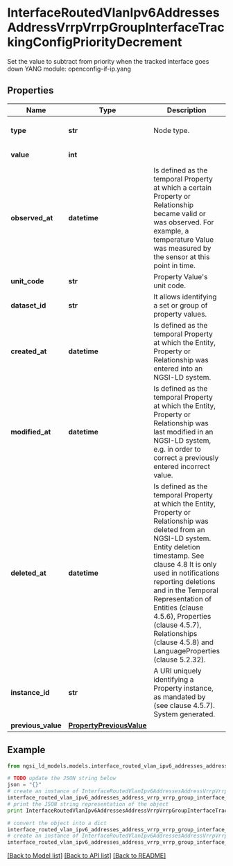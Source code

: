 # InterfaceRoutedVlanIpv6AddressesAddressVrrpVrrpGroupInterfaceTrackingConfigPriorityDecrement

Set the value to subtract from priority when the tracked interface goes down  YANG module: openconfig-if-ip.yang 

## Properties

Name | Type | Description | Notes
------------ | ------------- | ------------- | -------------
**type** | **str** | Node type.  | [optional] [default to 'Property']
**value** | **int** |  | [default to 0]
**observed_at** | **datetime** | Is defined as the temporal Property at which a certain Property or Relationship became valid or was observed. For example, a temperature Value was measured by the sensor at this point in time.  | [optional] 
**unit_code** | **str** | Property Value&#39;s unit code.  | [optional] 
**dataset_id** | **str** | It allows identifying a set or group of property values.  | [optional] 
**created_at** | **datetime** | Is defined as the temporal Property at which the Entity, Property or Relationship was entered into an NGSI-LD system.  | [optional] [readonly] 
**modified_at** | **datetime** | Is defined as the temporal Property at which the Entity, Property or Relationship was last modified in an NGSI-LD system, e.g. in order to correct a previously entered incorrect value.  | [optional] [readonly] 
**deleted_at** | **datetime** | Is defined as the temporal Property at which the Entity, Property or Relationship was deleted from an NGSI-LD system.  Entity deletion timestamp. See clause 4.8 It is only used in notifications reporting deletions and in the Temporal Representation of Entities (clause 4.5.6), Properties (clause 4.5.7), Relationships (clause 4.5.8) and LanguageProperties (clause 5.2.32).  | [optional] [readonly] 
**instance_id** | **str** | A URI uniquely identifying a Property instance, as mandated by (see clause 4.5.7). System generated.  | [optional] [readonly] 
**previous_value** | [**PropertyPreviousValue**](PropertyPreviousValue.md) |  | [optional] 

## Example

```python
from ngsi_ld_models.models.interface_routed_vlan_ipv6_addresses_address_vrrp_vrrp_group_interface_tracking_config_priority_decrement import InterfaceRoutedVlanIpv6AddressesAddressVrrpVrrpGroupInterfaceTrackingConfigPriorityDecrement

# TODO update the JSON string below
json = "{}"
# create an instance of InterfaceRoutedVlanIpv6AddressesAddressVrrpVrrpGroupInterfaceTrackingConfigPriorityDecrement from a JSON string
interface_routed_vlan_ipv6_addresses_address_vrrp_vrrp_group_interface_tracking_config_priority_decrement_instance = InterfaceRoutedVlanIpv6AddressesAddressVrrpVrrpGroupInterfaceTrackingConfigPriorityDecrement.from_json(json)
# print the JSON string representation of the object
print InterfaceRoutedVlanIpv6AddressesAddressVrrpVrrpGroupInterfaceTrackingConfigPriorityDecrement.to_json()

# convert the object into a dict
interface_routed_vlan_ipv6_addresses_address_vrrp_vrrp_group_interface_tracking_config_priority_decrement_dict = interface_routed_vlan_ipv6_addresses_address_vrrp_vrrp_group_interface_tracking_config_priority_decrement_instance.to_dict()
# create an instance of InterfaceRoutedVlanIpv6AddressesAddressVrrpVrrpGroupInterfaceTrackingConfigPriorityDecrement from a dict
interface_routed_vlan_ipv6_addresses_address_vrrp_vrrp_group_interface_tracking_config_priority_decrement_form_dict = interface_routed_vlan_ipv6_addresses_address_vrrp_vrrp_group_interface_tracking_config_priority_decrement.from_dict(interface_routed_vlan_ipv6_addresses_address_vrrp_vrrp_group_interface_tracking_config_priority_decrement_dict)
```
[[Back to Model list]](../README.md#documentation-for-models) [[Back to API list]](../README.md#documentation-for-api-endpoints) [[Back to README]](../README.md)


